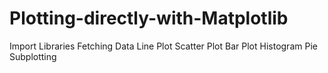 # Plotting-directly-with-Matplotlib
Import Libraries Fetching Data  Line Plot  Scatter Plot  Bar Plot  Histogram  Pie  Subplotting 
